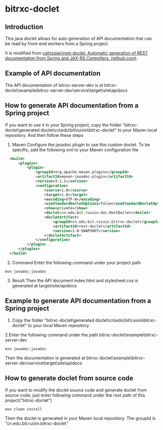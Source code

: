 


   bitrxc-doclet
===========================

Introduction
------------
This java doclet allows for auto generation of  API documentation that can be read by front-end workers from a Spring project.

It is modified from [calrissian/rest-doclet: Automatic generation of REST documentation from Spring and JAX-RS Controllers. (github.com)](https://github.com/calrissian/rest-doclet).



Example of API documentation 
----------------------------
The API documentation of bitrxc-server-dev is at
bitrxc-doclet\example\bitrxc-server-dev\service\target\site\apidocs




How to generate API documentation from a Spring project
----------------------------
If you want to use it in your Spring project, copy the folder "bitrxc-doclet\generated doclet\cn\edu\bit\ruixin\bitrxc-doclet"  to your Maven local repository. And then follow these steps

1.  Maven
Configure the javadoc plugin to use this custom doclet. To be specific, add the following xml to your Maven configuration file 
  ```xml
    <build>
        <plugins>
            <plugin>
                <groupId>org.apache.maven.plugins</groupId>
                <artifactId>maven-javadoc-plugin</artifactId>
                <version>3.1.1</version>
                <configuration>
                    <source>1.8</source>
                    <target>1.8</target>
                    <encoding>UTF-8</encoding>
                    <useStandardDocletOptions>false</useStandardDocletOptions>
                    <show>private</show>
                    <doclet>cn.edu.bit.ruixin.doc.RestDoclet</doclet>
                    <docletArtifact>
                        <groupId>cn.edu.bit.ruixin.bitrxc-doclet</groupId>
                        <artifactId>rest-doclet</artifactId>
                        <version>1.0-SNAPSHOT</version>
                    </docletArtifact>
                </configuration>
            </plugin>
        </plugins>
    </build>
  
  ```
2.  Command
Enter the following command under your project path
  ```
  mvn javadoc:javadoc
  ```

3.  Result
    Then the API document index.html and stylesheet.css is generated at target/site/apidocs



Example to generate API documentation from a Spring project
----------------------------

1. Copy the folder "bitrxc-doclet\generated doclet\cn\edu\bit\ruixin\bitrxc-doclet"  to your local Maven repository.

 2.Enter the following command under the path bitrxc-doclet\example\bitrxc-server-dev

  ```
  mvn javadoc:javadoc
  ```
Then the documentation is generated at bitrxc-doclet\example\bitrxc-server-dev\service\target\site\apidocs


How to generate doclet from source code
----------------------------
If you want to modify the doclet source code and generate doclet from source code, just enter following command under the root path of this project("bitrxc-doclet") 
  ```
  mvn clean install
  ```
Then the doclet is generated in your Maven local repository. The groupId is "cn.edu.bit.ruixin.bitrxc-doclet"

